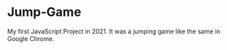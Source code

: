 # Jump-Game
My first JavaScript Project in 2021. It was a jumping game like the same in Google Chrome.
